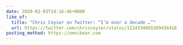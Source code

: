 ```yaml
---
date: 2020-02-03T14:16:46+0000
like_of:
  title: "Chris Coyier on Twitter: “I’m over a decade …”"
  url: https://twitter.com/chriscoyier/status/1224334665269436416
posting_method: https://omnibear.com
---
```

